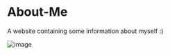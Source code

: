 # About-Me
A website containing some information about myself :)

![image](https://github.com/poissonfou/About-Me/assets/102704201/8a924156-3bd0-4dfd-8406-d088fb8706a3)
